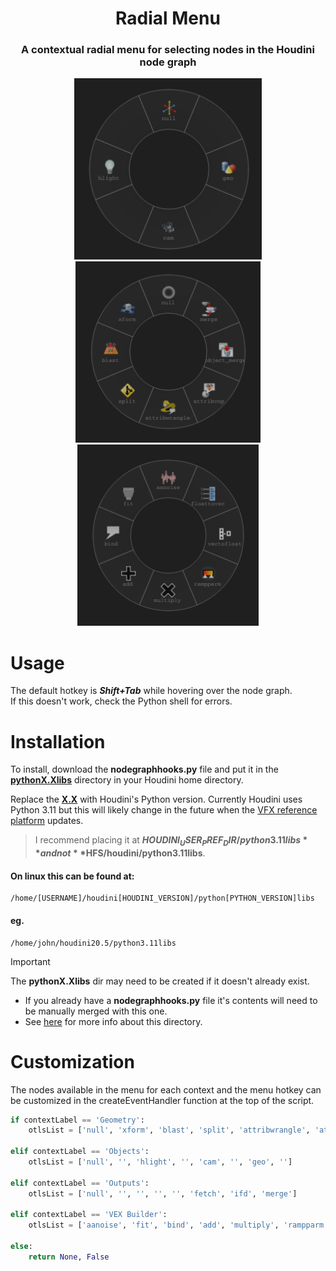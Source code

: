 <div align="center">
  <h1>Radial Menu</h1>
  <h3>A contextual radial menu for selecting nodes in the Houdini node graph</h3>
  <img height="290" src="screenshots/menu_obj.png">
  <img height="290" src="screenshots/menu_sop.png">
  <img height="290" src="screenshots/menu_vop.png">
</div>

# Usage
The default hotkey is ***Shift+Tab*** while hovering over the node graph.  
If this doesn't work, check the Python shell for errors.

# Installation
To install, download the **nodegraphhooks.py** file and put it in the <ins>**pythonX.Xlibs**</ins> directory in your Houdini home directory.  

Replace the <ins>**X.X**</ins> with Houdini's Python version. Currently Houdini uses Python 3.11 but this will likely change in the future when the [VFX reference platform](https://vfxplatform.com/) updates.
> I recommend placing it at **$HOUDINI_USER_PREF_DIR/python3.11libs** and not **$HFS/houdini/python3.11libs**.  


#### On linux this can be found at:  
```
/home/[USERNAME]/houdini[HOUDINI_VERSION]/python[PYTHON_VERSION]libs
```  
#### eg.  
```
/home/john/houdini20.5/python3.11libs
```
> [!Important]
> The **pythonX.Xlibs** dir may need to be created if it doesn't already exist.
- If you already have a **nodegraphhooks.py** file it's contents will need to be manually merged with this one.  
- See [here](https://www.sidefx.com/docs/houdini/hom/locations.html#disk) for more info about this directory.

# Customization
The nodes available in the menu for each context and the menu hotkey can be customized in the createEventHandler function at the top of the script.
```python
if contextLabel == 'Geometry':
    otlsList = ['null', 'xform', 'blast', 'split', 'attribwrangle', 'attribvop', 'object_merge', 'merge']

elif contextLabel == 'Objects':
    otlsList = ['null', '', 'hlight', '', 'cam', '', 'geo', '']

elif contextLabel == 'Outputs':
    otlsList = ['null', '', '', '', '', 'fetch', 'ifd', 'merge']

elif contextLabel == 'VEX Builder':
    otlsList = ['aanoise', 'fit', 'bind', 'add', 'multiply', 'rampparm', 'vectofloat', 'floattovec']

else:
    return None, False
```
